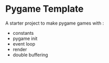 # Pygame Template

A starter project to make pygame games with :

- constants
- pygame init
- event loop
- render
- double buffering
